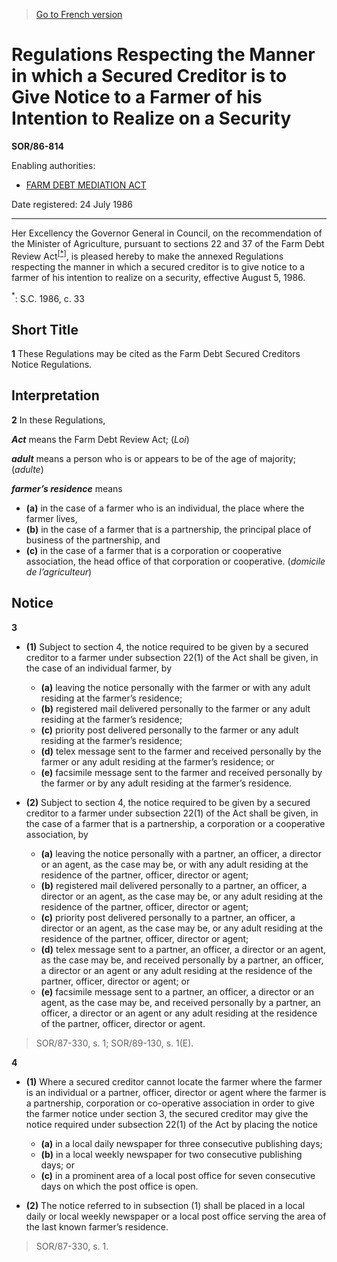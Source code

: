 > [Go to French version](/fr/Règlements/Décrets,%20ordonnances%20et%20règlements%20statutaires/86/814.md)

# Regulations Respecting the Manner in which a Secured Creditor is to Give Notice to a Farmer of his Intention to Realize on a Security

**SOR/86-814**

Enabling authorities: 
- [FARM DEBT MEDIATION ACT](/en/Acts/Statutes%20of%20Canada/1997/c.%2021.md)

Date registered: 24 July 1986

----------

Her Excellency the Governor General in Council, on the recommendation of the Minister of Agriculture, pursuant to sections 22 and 37 of the Farm Debt Review Act<sup><a href='#footnote_e'>[*]</a></sup>, is pleased hereby to make the annexed Regulations respecting the manner in which a secured creditor is to give notice to a farmer of his intention to realize on a security, effective August 5, 1986.

<a name='footnote_e'><sup>*</sup></a>: S.C. 1986, c. 33<br />




## Short Title


**1** These Regulations may be cited as the Farm Debt Secured Creditors Notice Regulations.




## Interpretation


**2** In these Regulations,

***Act*** means the Farm Debt Review Act; (*Loi*)

***adult*** means a person who is or appears to be of the age of majority; (*adulte*)

***farmer’s residence*** means
- **(a)** in the case of a farmer who is an individual, the place where the farmer lives,
- **(b)** in the case of a farmer that is a partnership, the principal place of business of the partnership, and
- **(c)** in the case of a farmer that is a corporation or cooperative association, the head office of that corporation or cooperative. (*domicile de l’agriculteur*)




## Notice


**3** 

- **(1)** Subject to section 4, the notice required to be given by a secured creditor to a farmer under subsection 22(1) of the Act shall be given, in the case of an individual farmer, by
	- **(a)** leaving the notice personally with the farmer or with any adult residing at the farmer’s residence;
	- **(b)** registered mail delivered personally to the farmer or any adult residing at the farmer’s residence;
	- **(c)** priority post delivered personally to the farmer or any adult residing at the farmer’s residence;
	- **(d)** telex message sent to the farmer and received personally by the farmer or any adult residing at the farmer’s residence; or
	- **(e)** facsimile message sent to the farmer and received personally by the farmer or by any adult residing at the farmer’s residence.

- **(2)** Subject to section 4, the notice required to be given by a secured creditor to a farmer under subsection 22(1) of the Act shall be given, in the case of a farmer that is a partnership, a corporation or a cooperative association, by
	- **(a)** leaving the notice personally with a partner, an officer, a director or an agent, as the case may be, or with any adult residing at the residence of the partner, officer, director or agent;
	- **(b)** registered mail delivered personally to a partner, an officer, a director or an agent, as the case may be, or any adult residing at the residence of the partner, officer, director or agent;
	- **(c)** priority post delivered personally to a partner, an officer, a director or an agent, as the case may be, or any adult residing at the residence of the partner, officer, director or agent;
	- **(d)** telex message sent to a partner, an officer, a director or an agent, as the case may be, and received personally by a partner, an officer, a director or an agent or any adult residing at the residence of the partner, officer, director or agent; or
	- **(e)** facsimile message sent to a partner, an officer, a director or an agent, as the case may be, and received personally by a partner, an officer, a director or an agent or any adult residing at the residence of the partner, officer, director or agent.
> SOR/87-330, s. 1; SOR/89-130, s. 1(E).




**4** 

- **(1)** Where a secured creditor cannot locate the farmer where the farmer is an individual or a partner, officer, director or agent where the farmer is a partnership, corporation or co-operative association in order to give the farmer notice under section 3, the secured creditor may give the notice required under subsection 22(1) of the Act by placing the notice
	- **(a)** in a local daily newspaper for three consecutive publishing days;
	- **(b)** in a local weekly newspaper for two consecutive publishing days; or
	- **(c)** in a prominent area of a local post office for seven consecutive days on which the post office is open.

- **(2)** The notice referred to in subsection (1) shall be placed in a local daily or local weekly newspaper or a local post office serving the area of the last known farmer’s residence.
> SOR/87-330, s. 1.



